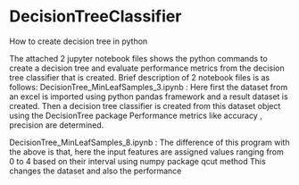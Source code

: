 # DecisionTreeClassifier
How to create decision tree in python

The attached 2 jupyter notebook files shows the python commands to create a decision tree and evaluate performance metrics from the decision tree classifier that is created.
Brief description of 2 notebook files is as follows:
DecisionTree_MinLeafSamples_3.ipynb :
  Here first the dataset from an excel is imported using python pandas framework and a result dataset is created.
  Then a decision tree classifier is created from this dataset object using the DecisionTree package
  Performance metrics like accuracy , precision are determined.
  
DecisionTree_MinLeafSamples_8.ipynb :
  The difference of this program with the above is that, here the input features are assigned values ranging from 0 to 4 based on their interval using numpy package qcut method
  This changes the dataset and also the performance
